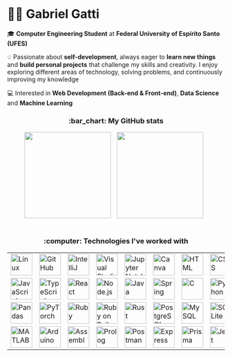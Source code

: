 # :man_technologist: Gabriel Gatti

🎓 **Computer Engineering Student** at **Federal University of Espírito Santo (UFES)**

💡 Passionate about **self-development**, always eager to **learn new things** and **build personal projects** that challenge my skills and creativity. I enjoy exploring different areas of technology, solving problems, and continuously improving my knowledge

💻 Interested in **Web Development (Back-end & Front-end)**, **Data Science** and **Machine Learning**

<div align="center">
    <h3>:bar_chart: My GitHub stats</h3>
</div>

<div align="center">
  <img
  	height="200"
  	style="padding-right: 10px;"
  	src="https://github-readme-stats.vercel.app/api?username=gabrielgatti7&show_icons=true&theme=tokyonight&include_all_commits=true" 
  />
  <img
  	height="200"
  	style="padding-right: 10px;"
  	src="https://github-readme-stats.vercel.app/api/top-langs/?username=gabrielgatti7&layout=compact&theme=tokyonight&langs_count=8" 
  />  
</div>

<br clear="both" />

<div align="center">
    <h3>:computer: Technologies I've worked with</h3>
</div>

<div align="center">
	<table>
		<tr>
			<td><img width="50" src="https://raw.githubusercontent.com/marwin1991/profile-technology-icons/refs/heads/main/icons/linux.png" alt="Linux" title="Linux"/></td>
			<td><img width="50" src="https://raw.githubusercontent.com/marwin1991/profile-technology-icons/refs/heads/main/icons/github.png" alt="GitHub" title="GitHub"/></td>
			<td><img width="50" src="https://raw.githubusercontent.com/marwin1991/profile-technology-icons/refs/heads/main/icons/intellij.png" alt="IntelliJ" title="IntelliJ"/></td>
			<td><img width="50" src="https://raw.githubusercontent.com/marwin1991/profile-technology-icons/refs/heads/main/icons/visual_studio_code.png" alt="Visual Studio Code" title="Visual Studio Code"/></td>
			<td><img width="50" src="https://raw.githubusercontent.com/marwin1991/profile-technology-icons/refs/heads/main/icons/jupyter_notebook.png" alt="Jupyter Notebook" title="Jupyter Notebook"/></td>
			<td><img width="50" src="https://raw.githubusercontent.com/marwin1991/profile-technology-icons/refs/heads/main/icons/canva.png" alt="Canva" title="Canva"/></td>
			<td><img width="50" src="https://raw.githubusercontent.com/marwin1991/profile-technology-icons/refs/heads/main/icons/html.png" alt="HTML" title="HTML"/></td>
			<td><img width="50" src="https://raw.githubusercontent.com/marwin1991/profile-technology-icons/refs/heads/main/icons/css.png" alt="CSS" title="CSS"/></td>
		</tr>
		<tr>
			<td><img width="50" src="https://raw.githubusercontent.com/marwin1991/profile-technology-icons/refs/heads/main/icons/javascript.png" alt="JavaScript" title="JavaScript"/></td>
			<td><img width="50" src="https://cdn.jsdelivr.net/gh/devicons/devicon@latest/icons/typescript/typescript-plain.svg" alt="TypeScript" title="TypeScript"/></td>   
			<td><img width="50" src="https://cdn.jsdelivr.net/gh/devicons/devicon@latest/icons/react/react-original.svg" alt="React" title="React"/></td>
			<td><img width="50" src="https://cdn.jsdelivr.net/gh/devicons/devicon@latest/icons/nodejs/nodejs-plain-wordmark.svg" alt="Node.js" title="Node.js"/></td>
			<td><img width="50" src="https://raw.githubusercontent.com/marwin1991/profile-technology-icons/refs/heads/main/icons/java.png" alt="Java" title="Java"/></td>
			<td><img width="50" src="https://cdn.jsdelivr.net/gh/devicons/devicon@latest/icons/spring/spring-original.svg" alt="Spring" title="Spring"/></td>
			<td><img width="50" src="https://raw.githubusercontent.com/marwin1991/profile-technology-icons/refs/heads/main/icons/c.png" alt="C" title="C"/></td>
			<td><img width="50" src="https://raw.githubusercontent.com/marwin1991/profile-technology-icons/refs/heads/main/icons/python.png" alt="Python" title="Python"/></td>
		</tr>
		<tr>
  			<td><img width="50" src="https://raw.githubusercontent.com/marwin1991/profile-technology-icons/refs/heads/main/icons/pandas.png" alt="Pandas" title="Pandas"/></td>
			<td><img width="50" src="https://cdn.jsdelivr.net/gh/devicons/devicon@latest/icons/pytorch/pytorch-original.svg" alt="PyTorch" title="PyTorch"/></td>
			<td><img width="50" src="https://raw.githubusercontent.com/marwin1991/profile-technology-icons/refs/heads/main/icons/ruby.png" alt="Ruby" title="Ruby"/></td>
			<td><img width="50" src="https://raw.githubusercontent.com/marwin1991/profile-technology-icons/refs/heads/main/icons/ruby_on_rails.png" alt="Ruby on Rails" title="Ruby on Rails"/></td>
			<td><img width="50" src="https://raw.githubusercontent.com/marwin1991/profile-technology-icons/refs/heads/main/icons/rust.png" alt="Rust" title="Rust"/></td>
			<td><img width="50" src="https://raw.githubusercontent.com/marwin1991/profile-technology-icons/refs/heads/main/icons/postgresql.png" alt="PostgreSQL" title="PostgreSQL"/></td>
			<td><img width="50" src="https://raw.githubusercontent.com/marwin1991/profile-technology-icons/refs/heads/main/icons/mysql.png" alt="MySQL" title="MySQL"/></td>
			<td><img width="50" src="https://raw.githubusercontent.com/marwin1991/profile-technology-icons/refs/heads/main/icons/sqlite.png" alt="SQLite" title="SQLite"/></td>          
		</tr>
		<tr>
			<td><img width="50" src="https://raw.githubusercontent.com/marwin1991/profile-technology-icons/refs/heads/main/icons/matlab.png" alt="MATLAB" title="MATLAB"/></td>
			<td><img width="50" src="https://raw.githubusercontent.com/marwin1991/profile-technology-icons/refs/heads/main/icons/arduino.png" alt="Arduino" title="Arduino"/></td>
			<td><img width="50" src="https://user-images.githubusercontent.com/5421823/62779159-4cf76880-baaa-11e9-8318-e20a1aaa913a.png" alt="Assembly" title="Assembly"/></td>
			<td><img width="50" src="https://cdn.jsdelivr.net/gh/devicons/devicon@latest/icons/prolog/prolog-original.svg" alt="Prolog" title="Prolog"/></td>
			<td><img width="50" src="https://cdn.jsdelivr.net/gh/devicons/devicon@latest/icons/postman/postman-original.svg" alt="Postman" title="Postman"/></td>
			<td><img width="50" src="https://cdn.jsdelivr.net/gh/devicons/devicon@latest/icons/express/express-original.svg" alt="Express" title="Express"/></td>
			<td><img width="50" src="https://cdn.jsdelivr.net/gh/devicons/devicon@latest/icons/prisma/prisma-original.svg" alt="Prisma" title="Prisma"/></td>
			<td><img width="50" src="https://cdn.jsdelivr.net/gh/devicons/devicon@latest/icons/jest/jest-plain.svg" alt="Jest" title="Jest"/></td>
		</tr>
	</table>
</div>
